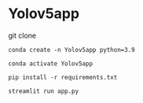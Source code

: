 # Yolov5app
git clone

<code>conda create -n Yolov5app python=3.9</code>

<code>conda activate Yolov5app</code>

<code>pip install -r requirements.txt</code>

<code>streamlit run app.py</code>

